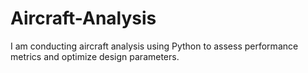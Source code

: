 # Aircraft-Analysis
I am conducting aircraft analysis using Python to assess performance metrics and optimize design parameters.
